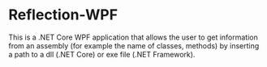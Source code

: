 # Reflection-WPF
This is a .NET Core WPF application that allows the user to get information from an assembly (for example the name of classes, methods) by inserting a path to a dll (.NET Core) or exe file (.NET Framework).
